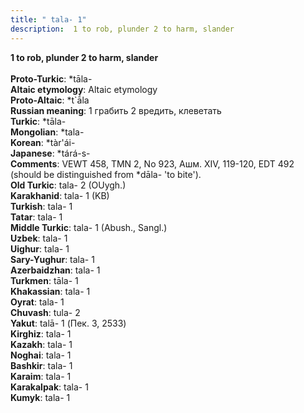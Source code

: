```yaml
---
title: " tala- 1"
description:  1 to rob, plunder 2 to harm, slander
---
```

<strong> 1 to rob, plunder 2 to harm, slander</strong><br><br>
<strong>Proto-Turkic</strong>:  *tāla-<br>
<strong>Altaic etymology</strong>:  Altaic etymology<br>
<strong> Proto-Altaic</strong>:  *t`ā́la<br>
<strong>Russian meaning</strong>:  1 грабить 2 вредить, клеветать<br>
<strong>Turkic</strong>:  *tāla-<br>
<strong>Mongolian</strong>:  *tala-<br>
<strong>Korean</strong>:  *tàr'ái-<br>
<strong>Japanese</strong>:  *tárá-s-<br>
<strong>Comments</strong>:  VEWT 458, TMN 2, No 923, Ашм. XIV, 119-120, EDT 492 (should be distinguished from *dāla- 'to bite').<br>
<strong>Old Turkic</strong>:  tala- 2 (OUygh.)<br>
<strong>Karakhanid</strong>:  tala- 1 (KB)<br>
<strong>Turkish</strong>:  tala- 1<br>
<strong>Tatar</strong>:  tala- 1<br>
<strong>Middle Turkic</strong>:  tala- 1 (Abush., Sangl.)<br>
<strong>Uzbek</strong>:  tala- 1<br>
<strong>Uighur</strong>:  tala- 1<br>
<strong>Sary-Yughur</strong>:  tala- 1<br>
<strong>Azerbaidzhan</strong>:  tala- 1<br>
<strong>Turkmen</strong>:  tāla- 1<br>
<strong>Khakassian</strong>:  tala- 1<br>
<strong>Oyrat</strong>:  tala- 1<br>
<strong>Chuvash</strong>:  tula- 2<br>
<strong>Yakut</strong>:  talā- 1 (Пек. 3, 2533)<br>
<strong>Kirghiz</strong>:  tala- 1<br>
<strong>Kazakh</strong>:  tala- 1<br>
<strong>Noghai</strong>:  tala- 1<br>
<strong>Bashkir</strong>:  tala- 1<br>
<strong>Karaim</strong>:  tala- 1<br>
<strong>Karakalpak</strong>:  tala- 1<br>
<strong>Kumyk</strong>:  tala- 1<br>


